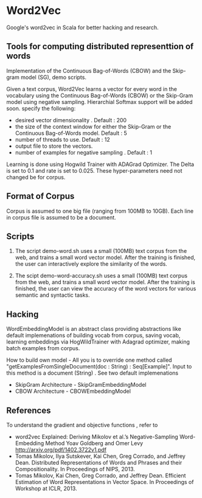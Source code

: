 Word2Vec
========
Google's word2vec in Scala for better hacking and research. 


Tools for computing distributed representtion of words
------------------------------------------------------

Implementation of the Continuous Bag-of-Words (CBOW) and the Skip-gram model (SG), demo scripts.

Given a text corpus, Word2Vec learns a vector for every word in the vocabulary using the Continuous
Bag-of-Words (CBOW) or the Skip-Gram model using negative sampling. Hierarchial Softmax support will be added soon. specify the following:
 - desired vector dimensionality . Default : 200
 - the size of the context window for either the Skip-Gram or the Continuous Bag-of-Words model. Default : 5
 - number of threads to use. Default : 12
 - output file to store the vectors. 
 - number of examples for negative sampling . Default : 1

Learning is done using Hogwild Trainer with ADAGrad Optimizer. The Delta is set to 0.1 and rate is set to 0.025. These hyper-parameters need not changed be for corpus. 

Format of Corpus
-------------------
Corpus is assumed to one big file (ranging from 100MB to 10GB). 
Each line in corpus file is assumed to be a document.   

Scripts
---------------------
1. The script demo-word.sh uses a small (100MB) text corpus from the web, and trains a small word vector model. After the training is finished, the user can interactively explore the similarity of the words.

2. The scipt demo-word-accuracy.sh uses a small (100MB) text corpus from the web, and trains a small word vector model. After the training is finished, the user can view the accuracy of the word vectors for various semantic and syntactic tasks.

Hacking
---------------------
WordEmbeddingModel is an abstract class providing abstractions like default implemenations of building vocab from corpus, saving vocab, learning embeddings via HogWildTrainer with Adagrad optimizer, making batch examples from corpus.

How to build own model - All you is to override one method called "getExamplesFromSingleDocument(doc : String) : Seq[Example]". Input to this method is a document (String) . See two default implemenations 
 - SkipGram Architecture - SkipGramEmbeddingModel
 - CBOW Architecture - CBOWEmbeddingModel

References 
------------------------------
To understand the gradient and objective functions , refer to 
- word2vec Explained: Deriving Mikolov et al.’s Negative-Sampling Word-Embedding Method Yoav Goldberg and Omer Levy http://arxiv.org/pdf/1402.3722v1.pdf
- Tomas Mikolov, Ilya Sutskever, Kai Chen, Greg Corrado, and Jeffrey Dean. Distributed Representations of Words and Phrases and their Compositionality. In Proceedings of NIPS, 2013.
- Tomas Mikolov, Kai Chen, Greg Corrado, and Jeffrey Dean. Efficient Estimation of Word Representations in Vector Space. In Proceedings of Workshop at ICLR, 2013.
